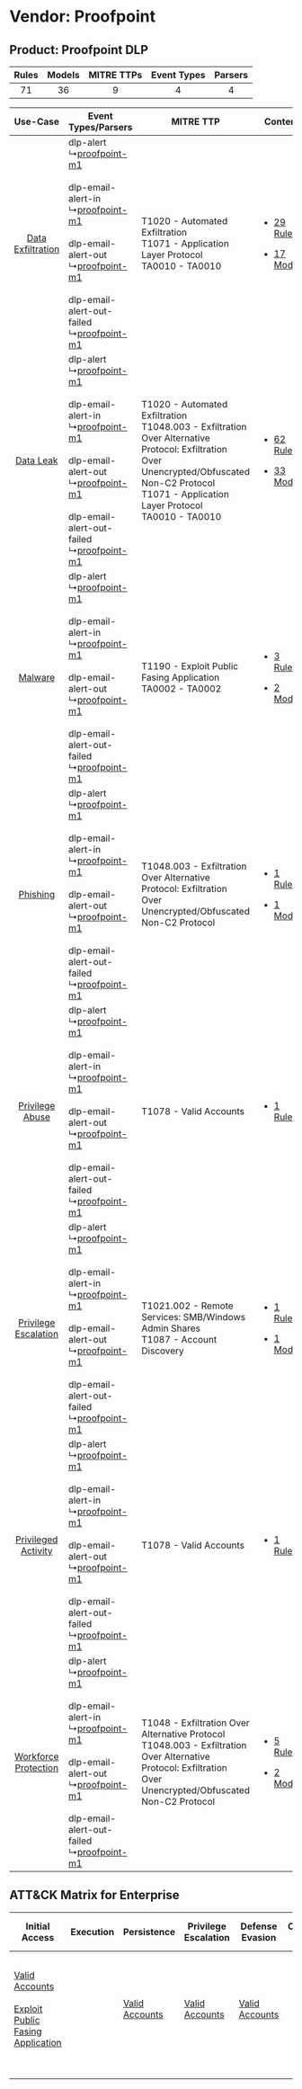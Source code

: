 Vendor: Proofpoint
==================
Product: Proofpoint DLP
-----------------------
| Rules | Models | MITRE TTPs | Event Types | Parsers |
|:-----:|:------:|:----------:|:-----------:|:-------:|
|  71   |   36   |     9      |      4      |    4    |

|    Use-Case    | Event Types/Parsers    | MITRE TTP    | Content    |
|:----:| ---- | ---- | ---- |
|    [Data Exfiltration](../../../UseCases/uc_data_exfiltration.md)    |  dlp-alert<br> ↳[proofpoint-m1](Ps/pC_proofpointm1.md)<br><br> dlp-email-alert-in<br> ↳[proofpoint-m1](Ps/pC_proofpointm1.md)<br><br> dlp-email-alert-out<br> ↳[proofpoint-m1](Ps/pC_proofpointm1.md)<br><br> dlp-email-alert-out-failed<br> ↳[proofpoint-m1](Ps/pC_proofpointm1.md)<br> | T1020 - Automated Exfiltration<br>T1071 - Application Layer Protocol<br>TA0010 - TA0010<br>    | [<ul><li>29 Rules</li></ul><ul><li>17 Models</li></ul>](RM/r_m_proofpoint_proofpoint_dlp_Data_Exfiltration.md)  |
|    [Data Leak](../../../UseCases/uc_data_leak.md)    |  dlp-alert<br> ↳[proofpoint-m1](Ps/pC_proofpointm1.md)<br><br> dlp-email-alert-in<br> ↳[proofpoint-m1](Ps/pC_proofpointm1.md)<br><br> dlp-email-alert-out<br> ↳[proofpoint-m1](Ps/pC_proofpointm1.md)<br><br> dlp-email-alert-out-failed<br> ↳[proofpoint-m1](Ps/pC_proofpointm1.md)<br> | T1020 - Automated Exfiltration<br>T1048.003 - Exfiltration Over Alternative Protocol: Exfiltration Over Unencrypted/Obfuscated Non-C2 Protocol<br>T1071 - Application Layer Protocol<br>TA0010 - TA0010<br> | [<ul><li>62 Rules</li></ul><ul><li>33 Models</li></ul>](RM/r_m_proofpoint_proofpoint_dlp_Data_Leak.md)          |
|    [Malware](../../../UseCases/uc_malware.md)    |  dlp-alert<br> ↳[proofpoint-m1](Ps/pC_proofpointm1.md)<br><br> dlp-email-alert-in<br> ↳[proofpoint-m1](Ps/pC_proofpointm1.md)<br><br> dlp-email-alert-out<br> ↳[proofpoint-m1](Ps/pC_proofpointm1.md)<br><br> dlp-email-alert-out-failed<br> ↳[proofpoint-m1](Ps/pC_proofpointm1.md)<br> | T1190 - Exploit Public Fasing Application<br>TA0002 - TA0002<br>    | [<ul><li>3 Rules</li></ul><ul><li>2 Models</li></ul>](RM/r_m_proofpoint_proofpoint_dlp_Malware.md)    |
|    [Phishing](../../../UseCases/uc_phishing.md)    |  dlp-alert<br> ↳[proofpoint-m1](Ps/pC_proofpointm1.md)<br><br> dlp-email-alert-in<br> ↳[proofpoint-m1](Ps/pC_proofpointm1.md)<br><br> dlp-email-alert-out<br> ↳[proofpoint-m1](Ps/pC_proofpointm1.md)<br><br> dlp-email-alert-out-failed<br> ↳[proofpoint-m1](Ps/pC_proofpointm1.md)<br> | T1048.003 - Exfiltration Over Alternative Protocol: Exfiltration Over Unencrypted/Obfuscated Non-C2 Protocol<br>    | [<ul><li>1 Rules</li></ul><ul><li>1 Models</li></ul>](RM/r_m_proofpoint_proofpoint_dlp_Phishing.md)    |
|      [Privilege Abuse](../../../UseCases/uc_privilege_abuse.md)      |  dlp-alert<br> ↳[proofpoint-m1](Ps/pC_proofpointm1.md)<br><br> dlp-email-alert-in<br> ↳[proofpoint-m1](Ps/pC_proofpointm1.md)<br><br> dlp-email-alert-out<br> ↳[proofpoint-m1](Ps/pC_proofpointm1.md)<br><br> dlp-email-alert-out-failed<br> ↳[proofpoint-m1](Ps/pC_proofpointm1.md)<br> | T1078 - Valid Accounts<br>    | [<ul><li>1 Rules</li></ul>](RM/r_m_proofpoint_proofpoint_dlp_Privilege_Abuse.md)    |
| [Privilege Escalation](../../../UseCases/uc_privilege_escalation.md) |  dlp-alert<br> ↳[proofpoint-m1](Ps/pC_proofpointm1.md)<br><br> dlp-email-alert-in<br> ↳[proofpoint-m1](Ps/pC_proofpointm1.md)<br><br> dlp-email-alert-out<br> ↳[proofpoint-m1](Ps/pC_proofpointm1.md)<br><br> dlp-email-alert-out-failed<br> ↳[proofpoint-m1](Ps/pC_proofpointm1.md)<br> | T1021.002 - Remote Services: SMB/Windows Admin Shares<br>T1087 - Account Discovery<br>    | [<ul><li>1 Rules</li></ul><ul><li>1 Models</li></ul>](RM/r_m_proofpoint_proofpoint_dlp_Privilege_Escalation.md) |
|  [Privileged Activity](../../../UseCases/uc_privileged_activity.md)  |  dlp-alert<br> ↳[proofpoint-m1](Ps/pC_proofpointm1.md)<br><br> dlp-email-alert-in<br> ↳[proofpoint-m1](Ps/pC_proofpointm1.md)<br><br> dlp-email-alert-out<br> ↳[proofpoint-m1](Ps/pC_proofpointm1.md)<br><br> dlp-email-alert-out-failed<br> ↳[proofpoint-m1](Ps/pC_proofpointm1.md)<br> | T1078 - Valid Accounts<br>    | [<ul><li>1 Rules</li></ul>](RM/r_m_proofpoint_proofpoint_dlp_Privileged_Activity.md)    |
| [Workforce Protection](../../../UseCases/uc_workforce_protection.md) |  dlp-alert<br> ↳[proofpoint-m1](Ps/pC_proofpointm1.md)<br><br> dlp-email-alert-in<br> ↳[proofpoint-m1](Ps/pC_proofpointm1.md)<br><br> dlp-email-alert-out<br> ↳[proofpoint-m1](Ps/pC_proofpointm1.md)<br><br> dlp-email-alert-out-failed<br> ↳[proofpoint-m1](Ps/pC_proofpointm1.md)<br> | T1048 - Exfiltration Over Alternative Protocol<br>T1048.003 - Exfiltration Over Alternative Protocol: Exfiltration Over Unencrypted/Obfuscated Non-C2 Protocol<br>    | [<ul><li>5 Rules</li></ul><ul><li>2 Models</li></ul>](RM/r_m_proofpoint_proofpoint_dlp_Workforce_Protection.md) |

ATT&CK Matrix for Enterprise
----------------------------
| Initial Access                                                                                                                                            | Execution | Persistence                                                         | Privilege Escalation                                                | Defense Evasion                                                     | Credential Access | Discovery                                                              | Lateral Movement                                                                                                                                                       | Collection | Command and Control                                                             | Exfiltration                                                                                                                                                                                                                                                                                                                    | Impact |
| --------------------------------------------------------------------------------------------------------------------------------------------------------- | --------- | ------------------------------------------------------------------- | ------------------------------------------------------------------- | ------------------------------------------------------------------- | ----------------- | ---------------------------------------------------------------------- | ---------------------------------------------------------------------------------------------------------------------------------------------------------------------- | ---------- | ------------------------------------------------------------------------------- | ------------------------------------------------------------------------------------------------------------------------------------------------------------------------------------------------------------------------------------------------------------------------------------------------------------------------------- | ------ |
| [Valid Accounts](https://attack.mitre.org/techniques/T1078)<br><br>[Exploit Public Fasing Application](https://attack.mitre.org/techniques/T1190)<br><br> |           | [Valid Accounts](https://attack.mitre.org/techniques/T1078)<br><br> | [Valid Accounts](https://attack.mitre.org/techniques/T1078)<br><br> | [Valid Accounts](https://attack.mitre.org/techniques/T1078)<br><br> |                   | [Account Discovery](https://attack.mitre.org/techniques/T1087)<br><br> | [Remote Services](https://attack.mitre.org/techniques/T1021)<br><br>[Remote Services: SMB/Windows Admin Shares](https://attack.mitre.org/techniques/T1021/002)<br><br> |            | [Application Layer Protocol](https://attack.mitre.org/techniques/T1071)<br><br> | [Exfiltration Over Alternative Protocol](https://attack.mitre.org/techniques/T1048)<br><br>[Exfiltration Over Alternative Protocol: Exfiltration Over Unencrypted/Obfuscated Non-C2 Protocol](https://attack.mitre.org/techniques/T1048/003)<br><br>[Automated Exfiltration](https://attack.mitre.org/techniques/T1020)<br><br> |        |